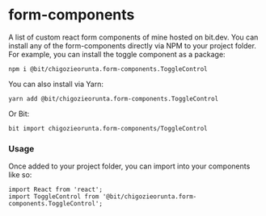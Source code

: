 # form-components

A list of custom react form components of mine hosted on bit.dev. You can install any of the form-components directly via NPM to your project folder. For example, you can install the toggle component as a package:

```
npm i @bit/chigozieorunta.form-components.ToggleControl
```

You can also install via Yarn:

```
yarn add @bit/chigozieorunta.form-components.ToggleControl
```

Or Bit:

```
bit import chigozieorunta.form-components/ToggleControl
```

### Usage

Once added to your project folder, you can import into your components like so:

```
import React from 'react';
import ToggleControl from '@bit/chigozieorunta.form-components.ToggleControl';
```
